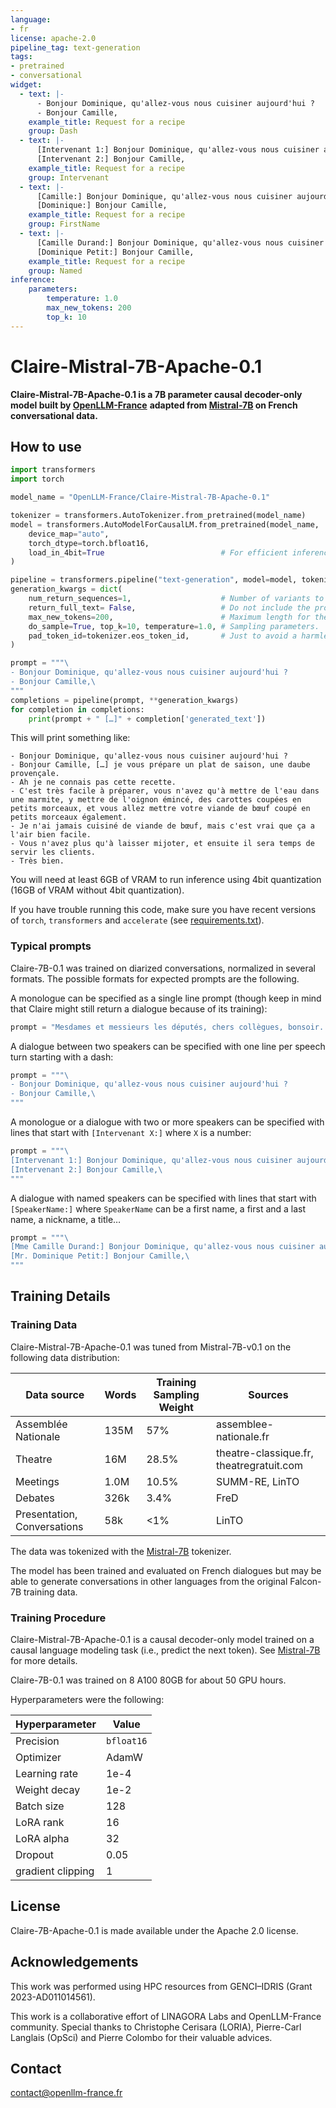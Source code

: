 ```yaml
---
language:
- fr
license: apache-2.0
pipeline_tag: text-generation
tags:
- pretrained
- conversational
widget:
  - text: |-
      - Bonjour Dominique, qu'allez-vous nous cuisiner aujourd'hui ?
      - Bonjour Camille,
    example_title: Request for a recipe
    group: Dash
  - text: |-
      [Intervenant 1:] Bonjour Dominique, qu'allez-vous nous cuisiner aujourd'hui ?
      [Intervenant 2:] Bonjour Camille,
    example_title: Request for a recipe
    group: Intervenant
  - text: |-
      [Camille:] Bonjour Dominique, qu'allez-vous nous cuisiner aujourd'hui ?
      [Dominique:] Bonjour Camille,
    example_title: Request for a recipe
    group: FirstName
  - text: |-
      [Camille Durand:] Bonjour Dominique, qu'allez-vous nous cuisiner aujourd'hui ?
      [Dominique Petit:] Bonjour Camille,
    example_title: Request for a recipe
    group: Named
inference:
    parameters:
        temperature: 1.0
        max_new_tokens: 200
        top_k: 10
---
```


# Claire-Mistral-7B-Apache-0.1

**Claire-Mistral-7B-Apache-0.1 is a 7B parameter causal decoder-only model built by [OpenLLM-France](https://github.com/OpenLLM-France)**
**adapted from [Mistral-7B](https://huggingface.co/mistralai/Mistral-7B-v0.1) on French conversational data.**


## How to use

```python
import transformers
import torch

model_name = "OpenLLM-France/Claire-Mistral-7B-Apache-0.1"

tokenizer = transformers.AutoTokenizer.from_pretrained(model_name)
model = transformers.AutoModelForCausalLM.from_pretrained(model_name,
    device_map="auto",
    torch_dtype=torch.bfloat16,
    load_in_4bit=True                          # For efficient inference, if supported by the GPU card
)

pipeline = transformers.pipeline("text-generation", model=model, tokenizer=tokenizer)
generation_kwargs = dict(
    num_return_sequences=1,                    # Number of variants to generate.
    return_full_text= False,                   # Do not include the prompt in the generated text.
    max_new_tokens=200,                        # Maximum length for the output text.
    do_sample=True, top_k=10, temperature=1.0, # Sampling parameters.
    pad_token_id=tokenizer.eos_token_id,       # Just to avoid a harmless warning.
)

prompt = """\
- Bonjour Dominique, qu'allez-vous nous cuisiner aujourd'hui ?
- Bonjour Camille,\
"""
completions = pipeline(prompt, **generation_kwargs)
for completion in completions:
    print(prompt + " […]" + completion['generated_text'])
```
This will print something like:
```
- Bonjour Dominique, qu'allez-vous nous cuisiner aujourd'hui ?
- Bonjour Camille, […] je vous prépare un plat de saison, une daube provençale.
- Ah je ne connais pas cette recette.
- C'est très facile à préparer, vous n'avez qu'à mettre de l'eau dans une marmite, y mettre de l'oignon émincé, des carottes coupées en petits morceaux, et vous allez mettre votre viande de bœuf coupé en petits morceaux également.
- Je n'ai jamais cuisiné de viande de bœuf, mais c'est vrai que ça a l'air bien facile.
- Vous n'avez plus qu'à laisser mijoter, et ensuite il sera temps de servir les clients.
- Très bien.
```

You will need at least 6GB of VRAM to run inference using 4bit quantization (16GB of VRAM without 4bit quantization).

If you have trouble running this code, make sure you have recent versions of `torch`, `transformers` and `accelerate` (see [requirements.txt](requirements.txt)).

### Typical prompts

Claire-7B-0.1 was trained on diarized conversations, normalized in several formats.
The possible formats for expected prompts are the following.

A monologue can be specified as a single line prompt (though keep in mind that Claire might still return a dialogue because of its training):
```python
prompt = "Mesdames et messieurs les députés, chers collègues, bonsoir. Vous l'aurez peut-être remarqué, je cite rarement"
```

A dialogue between two speakers can be specified with one line per speech turn starting with a dash:
```python
prompt = """\
- Bonjour Dominique, qu'allez-vous nous cuisiner aujourd'hui ?
- Bonjour Camille,\
"""
```

A monologue or a dialogue with two or more speakers can be specified with lines that start with `[Intervenant X:]` where `X` is a number:
```python
prompt = """\
[Intervenant 1:] Bonjour Dominique, qu'allez-vous nous cuisiner aujourd'hui ?
[Intervenant 2:] Bonjour Camille,\
"""
```

A dialogue with named speakers can be specified with lines that start with `[SpeakerName:]`
where `SpeakerName` can be a first name, a first and a last name, a nickname, a title…
```python
prompt = """\
[Mme Camille Durand:] Bonjour Dominique, qu'allez-vous nous cuisiner aujourd'hui ?
[Mr. Dominique Petit:] Bonjour Camille,\
"""
```

## Training Details

### Training Data

Claire-Mistral-7B-Apache-0.1 was tuned from Mistral-7B-v0.1 on the following data distribution:

| **Data source**                         | **Words**  | **Training Sampling Weight** | **Sources**                               |
|-----------------------------------------|------------|------------------------------|-------------------------------------------|
| Assemblée Nationale                     | 135M       | 57%                          | assemblee-nationale.fr                    |
| Theatre                                 |  16M       | 28.5%                        | theatre-classique.fr, theatregratuit.com  |
| Meetings                                |   1.0M     | 10.5%                        | SUMM-RE, LinTO                            |
| Debates                                 |   326k     |  3.4%                        | FreD                                      |
| Presentation, Conversations             |    58k     | <1%                          | LinTO                                     |

The data was tokenized with the [Mistral-7B](https://huggingface.co/mistralai/Mistral-7B-v0.1) tokenizer.

The model has been trained and evaluated on French dialogues but may be able to generate conversations in other languages from the original Falcon-7B training data.

### Training Procedure 

Claire-Mistral-7B-Apache-0.1 is a causal decoder-only model trained on a causal language modeling task (i.e., predict the next token).
See [Mistral-7B](https://huggingface.co/mistralai/Mistral-7B-v0.1) for more details.

Claire-7B-0.1 was trained on 8 A100 80GB for about 50 GPU hours.

Hyperparameters were the following:

| **Hyperparameter** | **Value**  |
|--------------------|------------|
| Precision          | `bfloat16` |
| Optimizer          | AdamW      |
| Learning rate      | 1e-4       |
| Weight decay       | 1e-2       |
| Batch size         | 128        |
| LoRA rank          | 16         |
| LoRA alpha         | 32         |
| Dropout            | 0.05       |
| gradient clipping  | 1          |

## License

Claire-7B-Apache-0.1 is made available under the Apache 2.0 license.

## Acknowledgements

This work was performed using HPC resources from GENCI–IDRIS (Grant 2023-AD011014561). 

This work is a collaborative effort of LINAGORA Labs and OpenLLM-France community.
Special thanks to Christophe Cerisara (LORIA), Pierre-Carl Langlais (OpSci) and Pierre Colombo for their valuable advices.

## Contact

contact@openllm-france.fr